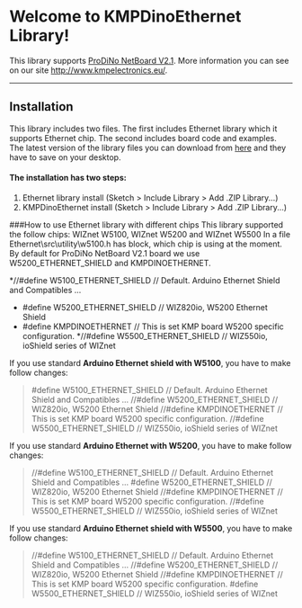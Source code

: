 Welcome to KMPDinoEthernet Library!
===================


This library supports [ProDiNo NetBoard V2.1](http://www.kmpelectronics.eu/en-us/products/prodinoethernet.aspx). More information you can see on our site http://www.kmpelectronics.eu/.

----------

Installation
-------------

This library includes two files. The first includes Ethernet library which it supports Ethernet chip. The second includes board code and examples. The latest version of the library files you can download from [here](https://github.com/kmpelectronics/Arduino/tree/master/KMPDinoEthernet/Releases/Last) and they have to save on your desktop.
#### The installation has two steps:
1. Ethernet library install (Sketch > Include Library > Add .ZIP Library...)
2. KMPDinoEthernet install (Sketch > Include Library > Add .ZIP Library...)

###How to use Ethernet library with different chips 
This library supported the follow chips: WIZnet  W5100, WIZnet  W5200 and WIZnet  W5500
In a file Ethernet\src\utility\w5100.h has block, which chip is using  at the moment.
By default for ProDiNo NetBoard V2.1 board we use W5200_ETHERNET_SHIELD and KMPDINOETHERNET.

*//#define W5100_ETHERNET_SHIELD // Default. Arduino Ethernet Shield and Compatibles ...
*  #define W5200_ETHERNET_SHIELD // WIZ820io, W5200 Ethernet Shield 
*  #define KMPDINOETHERNET // This is set KMP board W5200 specific configuration.
*//#define W5500_ETHERNET_SHIELD   // WIZ550io, ioShield series of WIZnet

If you use standard **Arduino Ethernet shield with W5100**, you have to make follow changes:
>  #define W5100_ETHERNET_SHIELD // Default. Arduino Ethernet Shield and Compatibles ...
>//#define W5200_ETHERNET_SHIELD // WIZ820io, W5200 Ethernet Shield 
>//#define KMPDINOETHERNET // This is set KMP board W5200 specific configuration.
>//#define W5500_ETHERNET_SHIELD   // WIZ550io, ioShield series of WIZnet

If you use standard **Arduino Ethernet with W5200**, you have to make follow changes:
>//#define W5100_ETHERNET_SHIELD // Default. Arduino Ethernet Shield and Compatibles ...
>  #define W5200_ETHERNET_SHIELD // WIZ820io, W5200 Ethernet Shield 
>//#define KMPDINOETHERNET // This is set KMP board W5200 specific configuration.
>//#define W5500_ETHERNET_SHIELD   // WIZ550io, ioShield series of WIZnet

If you use standard **Arduino Ethernet shield with W5500**, you have to make follow changes:
>//#define W5100_ETHERNET_SHIELD // Default. Arduino Ethernet Shield and Compatibles ...
>//#define W5200_ETHERNET_SHIELD // WIZ820io, W5200 Ethernet Shield 
>//#define KMPDINOETHERNET // This is set KMP board W5200 specific configuration.
>  #define W5500_ETHERNET_SHIELD   // WIZ550io, ioShield series of WIZnet
